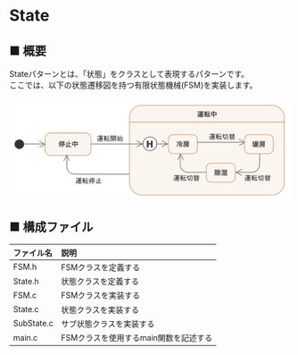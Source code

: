 # State
## ■ 概要
Stateパターンとは、「状態」をクラスとして表現するパターンです。  
ここでは、以下の状態遷移図を持つ有限状態機械(FSM)を実装します。

<div align="center">
  <img src="1.jpeg" alt="FSM">
</div>

## ■ 構成ファイル
|ファイル名|説明|
|:---|:---|
|FSM.h|FSMクラスを定義する|
|State.h|状態クラスを定義する|
|FSM.c|FSMクラスを実装する|
|State.c|状態クラスを実装する|
|SubState.c|サブ状態クラスを実装する|
|main.c|FSMクラスを使用するmain関数を記述する|
